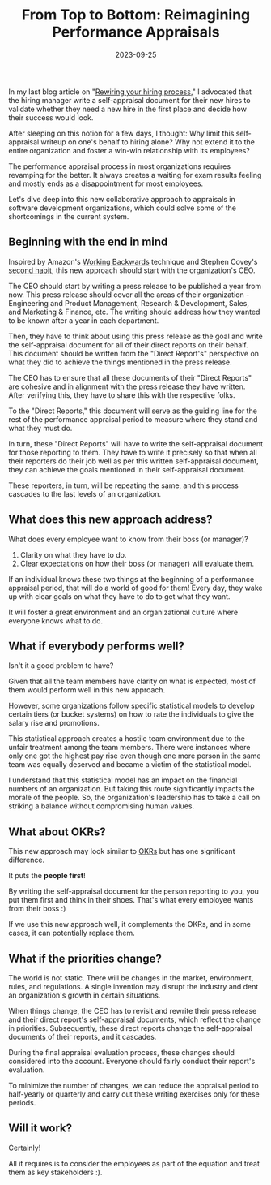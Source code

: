 ﻿---
title: "From Top to Bottom: Reimagining Performance Appraisals"
date: 2023-09-25
tags: ['blog', "org-building"]
description: The performance appraisal process in most organizations requires revamping for the better. It always creates a waiting for exam results feeling and mostly ends as a disappointment for most employees.

---

In my last blog article on "[Rewiring your hiring process](/blog/rewiring-your-hiring-process-part-1)," I advocated that the hiring manager write a self-appraisal document for their new hires to validate whether they need a new hire in the first place and decide how their success would look.

After sleeping on this notion for a few days, I thought: Why limit this self-appraisal writeup on one's behalf to hiring alone? Why not extend it to the entire organization and foster a win-win relationship with its employees?

The performance appraisal process in most organizations requires revamping for the better. It always creates a waiting for exam results feeling and mostly ends as a disappointment for most employees.

Let's dive deep into this new collaborative approach to appraisals in software development organizations, which could solve some of the shortcomings in the current system.

## Beginning with the end in mind
Inspired by Amazon's [Working Backwards](https://www.youtube.com/watch?v=aFdpBqmDpzM) technique and Stephen Covey's [second habit](https://www.franklincovey.com/the-7-habits/habit-2/), this new approach should start with the organization's CEO.

The CEO should start by writing a press release to be published a year from now. This press release should cover all the areas of their organization - Engineering and Product Management, Research & Development, Sales, and Marketing & Finance, etc. The writing should address how they wanted to be known after a year in each department.

Then, they have to think about using this press release as the goal and write the self-appraisal document for all of their direct reports on their behalf. This document should be written from the "Direct Report's" perspective on what they did to achieve the things mentioned in the press release.

The CEO has to ensure that all these documents of their "Direct Reports" are cohesive and in alignment with the press release they have written. After verifying this, they have to share this with the respective folks.

To the "Direct Reports," this document will serve as the guiding line for the rest of the performance appraisal period to measure where they stand and what they must do.

In turn, these "Direct Reports" will have to write the self-appraisal document for those reporting to them. They have to write it precisely so that when all their reporters do their job well as per this written self-appraisal document, they can achieve the goals mentioned in their self-appraisal document.

These reporters, in turn, will be repeating the same, and this process cascades to the last levels of an organization.

## What does this new approach address?

What does every employee want to know from their boss (or manager)?

1. Clarity on what they have to do.
2. Clear expectations on how their boss (or manager) will evaluate them.

If an individual knows these two things at the beginning of a performance appraisal period, that will do a world of good for them! Every day, they wake up with clear goals on what they have to do to get what they want.

It will foster a great environment and an organizational culture where everyone knows what to do.

## What if everybody performs well?

Isn't it a good problem to have?

Given that all the team members have clarity on what is expected, most of them would perform well in this new approach.

However, some organizations follow specific statistical models to develop certain tiers (or bucket systems) on how to rate the individuals to give the salary rise and promotions.

This statistical approach creates a hostile team environment due to the unfair treatment among the team members. There were instances where only one got the highest pay rise even though one more person in the same team was equally deserved and became a victim of the statistical model.

I understand that this statistical model has an impact on the financial numbers of an organization. But taking this route significantly impacts the morale of the people. So, the organization's leadership has to take a call on striking a balance without compromising human values.

## What about OKRs?
This new approach may look similar to [OKRs](https://en.wikipedia.org/wiki/Objectives_and_key_results) but has one significant difference.

It puts the **people first**!

By writing the self-appraisal document for the person reporting to you, you put them first and think in their shoes. That's what every employee wants from their boss :)

If we use this new approach well, it complements the OKRs, and in some cases, it can potentially replace them.

## What if the priorities change?
The world is not static. There will be changes in the market, environment, rules, and regulations. A single invention may disrupt the industry and dent an organization's growth in certain situations.

When things change, the CEO has to revisit and rewrite their press release and their direct report's self-appraisal documents, which reflect the change in priorities. Subsequently, these direct reports change the self-appraisal documents of their reports, and it cascades.

During the final appraisal evaluation process, these changes should considered into the account. Everyone should fairly conduct their report's evaluation.

To minimize the number of changes, we can reduce the appraisal period to half-yearly or quarterly and carry out these writing exercises only for these periods.

## Will it work?
Certainly!

All it requires is to consider the employees as part of the equation and treat them as key stakeholders :).